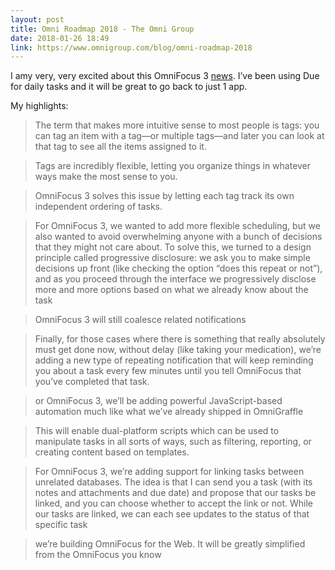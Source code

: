 ```yaml
---
layout: post
title: Omni Roadmap 2018 - The Omni Group
date: 2018-01-26 18:49
link: https://www.omnigroup.com/blog/omni-roadmap-2018
---
```


I amy very, very excited about this OmniFocus 3 [news](https://www.omnigroup.com/blog/omni-roadmap-2018). I’ve been using Due for daily tasks and it will be great to go back to just 1 app. 

My highlights:

> The term that makes more intuitive sense to most people is tags: you can tag an item with a tag—or multiple tags—and later you can look at that tag to see all the items assigned to it.


> Tags are incredibly flexible, letting you organize things in whatever ways make the most sense to you.


> OmniFocus 3 solves this issue by letting each tag track its own independent ordering of tasks.


> For OmniFocus 3, we wanted to add more flexible scheduling, but we also wanted to avoid overwhelming anyone with a bunch of decisions that they might not care about. To solve this, we turned to a design principle called progressive disclosure: we ask you to make simple decisions up front (like checking the option “does this repeat or not”), and as you proceed through the interface we progressively disclose more and more options based on what we already know about the task


> OmniFocus 3 will still coalesce related notifications


> Finally, for those cases where there is something that really absolutely must get done now, without delay (like taking your medication), we’re adding a new type of repeating notification that will keep reminding you about a task every few minutes until you tell OmniFocus that you’ve completed that task.


> or OmniFocus 3, we’ll be adding powerful JavaScript-based automation much like what we’ve already shipped in OmniGraffle


> This will enable dual-platform scripts which can be used to manipulate tasks in all sorts of ways, such as filtering, reporting, or creating content based on templates.


> For OmniFocus 3, we’re adding support for linking tasks between unrelated databases. The idea is that I can send you a task (with its notes and attachments and due date) and propose that our tasks be linked, and you can choose whether to accept the link or not. While our tasks are linked, we can each see updates to the status of that specific task


> we’re building OmniFocus for the Web. It will be greatly simplified from the OmniFocus you know
